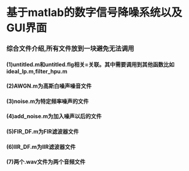 # 基于matlab的数字信号降噪系统以及GUI界面

### 综合文件介绍,所有文件放到一块避免无法调用
#### (1)untitled.m和untitled.flg相关=关联。其中需要调用到其他函数比如ideal_lp.m,filter_hpu.m
#### (2)AWGN.m为高斯白噪声噪音文件
#### (3)noise.m为特定频率噪声的文件
#### (4)add_noise.m为加入噪声以后的文件
#### (5)FIR_DF.m为FIR滤波器文件
#### (6)IIR_DF.m为IIR滤波器文件
#### (7)两个.wav文件为两个音频文件
